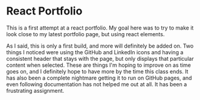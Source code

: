 # React Portfolio

This is a first attempt at a react portfolio. My goal here was to try to make it look close to my latest portfolio page, but using react elements.

As I said, this is only a first build, and more will definitely be added on. Two things I noticed were using the GitHub and LinkedIn icons and having a consistent header that stays with the page, but only displays that particular content when selected. These are things I'm hoping to improve on as time goes on, and I definitely hope to have more by the time this class ends. It has also been a complete nightmare getting it to run on GitHub pages, and even following documentation has not helped me out at all. It has been a frustrating assignment.